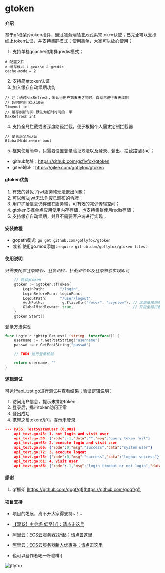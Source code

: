 # gtoken

#### 介绍
基于gf框架的token插件，通过服务端验证方式实现token认证；已完全可以支撑线上token认证，并支持集群模式；使用简单，大家可以放心使用；

1. 支持单机gcache和集群gredis模式；
```
# 配置文件
# 缓存模式 1 gcache 2 gredis
cache-mode = 2
```

2. 支持简单token认证
3. 加入缓存自动续期功能
```
// 注：通过MaxRefresh，默认当用户第五天访问时，自动再进行五天续期
// 超时时间 默认10天
Timeout int
// 缓存刷新时间 默认为超时时间的一半
MaxRefresh int
```
4. 支持全局拦截或者深度路径拦截，便于根据个人需求定制拦截器
```
// 是否是全局认证
GlobalMiddleware bool
```

5. 框架使用简单，只需要设置登录验证方法以及登录、登出、拦截路径即可；

* github地址：https://github.com/goflyfox/gtoken
* gitee地址：https://gitee.com/goflyfox/gtoken

#### gtoken优势
1. 有效的避免了jwt服务端无法退出问题；
2. 可以解决jwt无法作废已颁布的令牌；
3. 用户扩展信息仍存储在服务端，可有效的减少传输空间；
4. gtoken支撑单点应用使用内存存储，也支持集群使用redis存储；
5. 支持缓存自动续期，并且不需要客户端进行实现；

#### 安装教程

* gopath模式: `go get github.com/goflyfox/gtoken`
* 或者 使用go.mod添加 :`require github.com/goflyfox/gtoken latest`

#### 使用说明

只需要配置登录路径、登出路径、拦截路径以及登录校验实现即可

```go
	// 启动gtoken
	gtoken := &gtoken.GfToken{
		LoginPath:       "/login",
		LoginBeforeFunc: loginFunc,
		LogoutPath:      "/user/logout",
		AuthPaths:        g.SliceStr{"/user", "/system"}, // 这里是按照前缀拦截，拦截/user /user/list /user/add ...
		GlobalMiddleware: true,                           // 开启全局拦截，默认关闭
	}
	gtoken.Start()
```

登录方法实现

```go
func Login(r *ghttp.Request) (string, interface{}) {
	username := r.GetPostString("username")
	passwd := r.GetPostString("passwd")

	// TODO 进行登录校验

	return username, ""
}
```

#### 逻辑测试

可运行api_test.go进行测试并查看结果；验证逻辑说明：

1. 访问用户信息，提示未携带token
2. 登录后，携带token访问正常
3. 登出成功
4. 携带之前token访问，提示未登录

```json
--- PASS: TestSystemUser (0.00s)
    api_test.go:43: 1. not login and visit user
    api_test.go:50: {"code":-1,"data":"","msg":"query token fail"}
    api_test.go:63: 2. execute login and visit user
    api_test.go:66: {"code":0,"msg":"success","data":"system user"}
    api_test.go:72: 3. execute logout
    api_test.go:75: {"code":0,"msg":"success","data":"logout success"}
    api_test.go:81: 4. visit user
    api_test.go:86: {"code":-1,"msg":"login timeout or not login","data":""}
```

#### 感谢

1. gf框架 [https://github.com/gogf/gf](https://github.com/gogf/gf) 

#### 项目支持

- 项目的发展，离不开大家得支持~！~

- [【双12】主会场 低至1折；请点击这里](https://www.aliyun.com/1212/2019/home?userCode=c4hsn0gc)
- [阿里云：ECS云服务器2折起；请点击这里](https://www.aliyun.com/acts/limit-buy?spm=5176.11544616.khv0c5cu5.1.1d8e23e8XHvEIq&userCode=c4hsn0gc)
- [阿里云：ECS云服务器新人优惠券；请点击这里](https://promotion.aliyun.com/ntms/yunparter/invite.html?userCode=c4hsn0gc)

- 也可以请作者喝一杯咖啡:)

![jflyfox](https://raw.githubusercontent.com/jflyfox/jfinal_cms/master/doc/pay01.jpg "Open source support")
